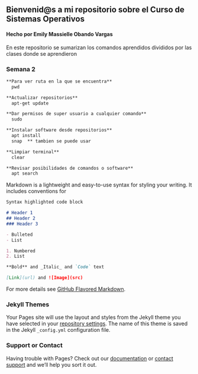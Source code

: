 ## Bienvenid@s a mi repositorio sobre el Curso de Sistemas Operativos

#### Hecho por Emily Massielle Obando Vargas

En este repositorio se sumarizan los comandos aprendidos divididos por las clases donde se aprendieron

### Semana 2
```markdown
**Para ver ruta en la que se encuentra**
  pwd

**Actualizar repositorios** 
  apt-get update

**Dar permisos de super usuario a cualquier comando**
  sudo

**Instalar software desde repositorios**
  apt install
  snap  ** tambien se puede usar

**Limpiar terminal**
  clear

**Revisar posibilidades de comandos o software**
  apt search
```

Markdown is a lightweight and easy-to-use syntax for styling your writing. It includes conventions for

```markdown
Syntax highlighted code block

# Header 1
## Header 2
### Header 3

- Bulleted
- List

1. Numbered
2. List

**Bold** and _Italic_ and `Code` text

[Link](url) and ![Image](src)
```

For more details see [GitHub Flavored Markdown](https://guides.github.com/features/mastering-markdown/).

### Jekyll Themes

Your Pages site will use the layout and styles from the Jekyll theme you have selected in your [repository settings](https://github.com/eobandov001/Commands_sistOp.md/settings/pages). The name of this theme is saved in the Jekyll `_config.yml` configuration file.

### Support or Contact

Having trouble with Pages? Check out our [documentation](https://docs.github.com/categories/github-pages-basics/) or [contact support](https://support.github.com/contact) and we’ll help you sort it out.
